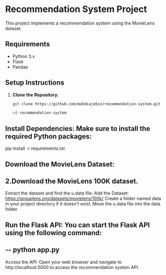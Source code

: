 # Recommendation System Project

This project implements a recommendation system using the MovieLens dataset.

## Requirements

- Python 3.x
- Flask
- Pandas

## Setup Instructions

1. **Clone the Repository**:
   ```bash
   git clone https://github.com/mahdiajebin/recommendation-system.git
   
   cd recommendation-system


## Install Dependencies: Make sure to install the required Python packages:


pip install -r requirements.txt
## Download the MovieLens Dataset:

## 2.Download the MovieLens 100K dataset.
Extract the dataset and find the u.data file.
Add the Dataset:
https://grouplens.org/datasets/movielens/100k/
Create a folder named data in your project directory if it doesn't exist.
Move the u.data file into the data folder.
##  Run the Flask API: You can start the Flask API using the following command:
## -- python app.py
Access the API: Open your web browser and navigate to http://localhost:5000 to access the recommendation system API.